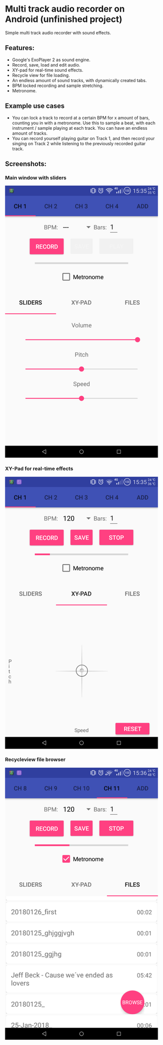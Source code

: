 # Multi track audio recorder on Android (unfinished project)
Simple multi track audio recorder with sound effects.

## Features:
* Google's ExoPlayer 2 as sound engine.
* Record, save, load and edit audio.
* XY-pad for real-time sound effects.
* Recycle view for file loading.
* An endless amount of sound tracks, with dynamically created tabs.
* BPM locked recording and sample stretching.
* Metronome.

## Example use cases
* You can lock a track to record at a certain BPM for x amount of bars, counting you in with a metronome. Use this to sample a beat, with each instrument / sample playing at each track. You can have an endless amount of tracks.
* You can record yourself playing guitar on Track 1, and then record your singing on Track 2 while listening to the previously recorded guitar track.

## Screenshots:

### Main window with sliders
![sliders](https://raw.githubusercontent.com/andersklint/Android_Fx_Recorder/master/screenshots/sliders.png)

### XY-Pad for real-time effects
![xypad](https://raw.githubusercontent.com/andersklint/Android_Fx_Recorder/master/screenshots/xypad.png)

### Recycleview file browser
![browser](https://raw.githubusercontent.com/andersklint/Android_Fx_Recorder/master/screenshots/browser.png)
